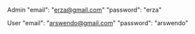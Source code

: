 Admin
"email": "erza@gmail.com"
"password": "erza"

User
"email": "arswendo@gmail.com"
"password": "arswendo"
